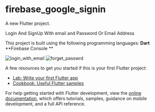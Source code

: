 # firebase_google_signin

A new Flutter project.

Login And SignUp With email and Password Or Email Address

This project is built using the following programming languages:
**Dart** 
**Firebase Console **

![login_with_email](https://github.com/user-attachments/assets/47d192aa-999d-400a-b4cd-f5ad4ed88c6c)
![forget_passwrd](https://github.com/user-attachments/assets/721a0d6f-a140-496b-952e-08e9736273dd)


A few resources to get you started if this is your first Flutter project:

- [Lab: Write your first Flutter app](https://docs.flutter.dev/get-started/codelab)
- [Cookbook: Useful Flutter samples](https://docs.flutter.dev/cookbook)

For help getting started with Flutter development, view the
[online documentation](https://docs.flutter.dev/), which offers tutorials,
samples, guidance on mobile development, and a full API reference.
